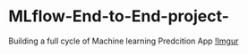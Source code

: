 # MLflow-End-to-End-project-
Building a full cycle of Machine learning Predcition App
[!Imgur](https://imgur.com/CEiy2NZ.png)
